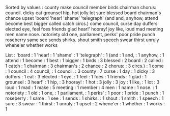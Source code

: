 Sorted by values :
county make council member birds chairman chorus: council. dicky eat grounsel hip, hot jolly lot sure blessed board chairman's chance upset 'board 'hear! 'shame' 'telegraph' (and and, anyhow, attend become best bigger called catch circs.) come council, curse day duffers elected eye, feel foes friends glad hear!' hooray! joy like, loud mad meeting men name nose. notoriety old one, parliament, perks' poor pride punch roseberry same see sends shirks. shout smith speech swear thirst unruly whene'er whether works 

List :
'board : 1
'hear! : 1
'shame' : 1
'telegraph' : 1
(and : 1
and, : 1
anyhow, : 1
attend : 1
become : 1
best : 1
bigger : 1
birds : 3
blessed : 2
board : 2
called : 1
catch : 1
chairman : 3
chairman's : 2
chance : 2
chorus: : 3
circs.) : 1
come : 1
council : 4
council, : 1
council. : 3
county : 7
curse : 1
day : 1
dicky : 3
duffers : 1
eat : 3
elected : 1
eye, : 1
feel : 1
foes : 1
friends : 1
glad : 1
grounsel : 3
hear!' : 1
hip, : 3
hooray! : 1
hot : 3
jolly : 3
joy : 1
like, : 1
lot : 3
loud : 1
mad : 1
make : 5
meeting : 1
member : 4
men : 1
name : 1
nose. : 1
notoriety : 1
old : 1
one, : 1
parliament, : 1
perks' : 1
poor : 1
pride : 1
punch : 1
roseberry : 1
same : 1
see : 1
sends : 1
shirks. : 1
shout : 1
smith : 1
speech : 1
sure : 3
swear : 1
thirst : 1
unruly : 1
upset : 2
whene'er : 1
whether : 1
works : 1
